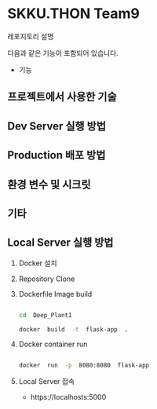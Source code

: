 # SKKU.THON Team9

레포지토리 설명

다음과 같은 기능이 포함되어 있습니다.

- 기능

## 프로젝트에서 사용한 기술

## Dev Server 실행 방법

## Production 배포 방법

## 환경 변수 및 시크릿

## 기타

## Local Server 실행 방법

1. Docker 설치

2. Repository Clone

3. Dockerfile Image build

   ```bash

   cd  Deep_Plant1

   docker  build  -t  flask-app  .

   ```

4. Docker container run

   ```bash

   docker  run  -p  8080:8080  flask-app

   ```

5. Local Server 접속

   - https://localhosts:5000
